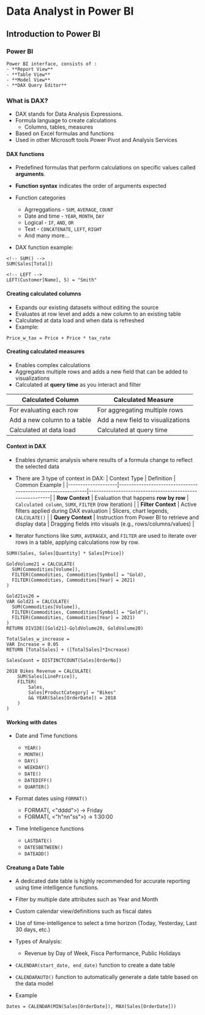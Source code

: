 # Data Analyst in Power BI

## Introduction to Power BI

### Power BI

```
Power BI interface, consists of :
- **Report View**
- **Table View**
- **Model View**
- **DAX Query Editor**
```

### What is DAX?

- DAX stands for Data Analysis Expressions.
- Formula language to create calculations
  - Columns, tables, measures
- Based on Excel formulas and functions
- Used in other Microsoft tools
  Power Pivot and Analysis Services

#### DAX functions

- Predefined formulas that perform calculations on specific values called **arguments**.
- **Function syntax** indicates the order of arguments expected
- Function categories

  - Agrreggations - `SUM`, `AVERAGE`, `COUNT`
  - Date and time - `YEAR`, `MONTH`, `DAY`
  - Logical - `IF`, `AND`, `OR`
  - Text - `CONCATENATE`, `LEFT`, `RIGHT`
  - And many more...

- DAX function example:

```dax
<!-- SUM() -->
SUM(Sales[Total])

<!-- LEFT -->
LEFT(Customer[Name], 5) = "Smith"
```

#### Creating calculated columns

- Expands our existing datasets without editing the source
- Evaluates at row level and adds a new column to an existing table
- Calculated at data load and when data is refreshed
- Example:

```dax
Price_w_tax = Price + Price * tax_rate
```

#### Creating calculated measures

- Enables complex calculations
- Aggregates multiple rows and adds a new field that can be added to visualizations
- Calculated at **query time** as you interact and filter

| Calculated Column           | Calculated Measure                |
| --------------------------- | --------------------------------- |
| For evaluating each row     | For aggregating multiple rows     |
| Add a new column to a table | Add a new field to visualizations |
| Calculated at data load     | Calculated at query time          |

#### Context in DAX

- Enables dynamic analysis where results of a formula change to reflect the selected data
- There are 3 type of context in DAX:
  | Context Type | Definition | Common Example |
  |--------------------|-------------------------------------------------------------|----------------------------------------------------------|
  | **Row Context** | Evaluation that happens **row by row** | `Calculated column`, `SUMX`, `FILTER` (row iteration) |
  | **Filter Context** | Active filters applied during DAX evaluation | Slicers, chart legends, `CALCULATE()` |
  | **Query Context** | Instruction from Power BI to retrieve and display data | Dragging fields into visuals (e.g., rows/columns/values) |

- Iterator functions like `SUMX`, `AVERAGEX`, and `FILTER` are used to iterate over rows in a table, applying calculations row by row.

```dax
SUMX(Sales, Sales[Quantity] * Sales[Price])
```

```dax
GoldVolume21 = CALCULATE(
  SUM(Commodities[Volume]),
  FILTER(Commodities, Commodities[Symbol] = "Gold),
  FILTER(Commodities, Commodities[Year] = 2021)
)
```

```dax
Gold21vs20 =
VAR Gold21 = CALCULATE(
  SUM(Commodities[Volume]),
  FILTER(Commodities, Commodities[Symbol] = "Gold"),
  FILTER(Commodities, Commodities[Year] = 2021)
)
RETURN DIVIDE([Gold21]-GoldVolume20, GoldVolume20)
```

```dax
TotalSales_w_increase =
VAR Increase = 0.05
RETURN [TotalSales] + ([TotalSales]*Increase)
```

```dax
SalesCount = DISTINCTCOUNT(Sales[OrderNo])
```

```dax
2018 Bikes Revenue = CALCULATE(
    SUM(Sales[LinePrice]),
    FILTER(
        Sales,
        Sales[ProductCategory] = "Bikes"
        && YEAR(Sales[OrderDate]) = 2018
    )
)
```

#### Working with dates

- Date and Time functions

  - `YEAR()`
  - `MONTH()`
  - `DAY()`
  - `WEEKDAY()`
  - `DATE()`
  - `DATEDIFF()`
  - `QUARTER()`

- Format dates using `FORMAT()`

  - FORMAT(<date>, <"dddd">) -> Friday
  - FORMAT(<date>, <"h"nn"ss">) -> 1:30:00

- Time Intelligence functions

  - `LASTDATE()`
  - `DATESBETWEEN()`
  - `DATEADD()`

#### Creatung a Date Table

- A dedicated date table is highly recommended for accurate reporting using time intelligence functions.
- Filter by multiple date attributes such as Year and Month
- Custom calendar view/definitions such as fiscal dates
- Use of time-intelligence to select a time horizon (Today, Yesterday, Last 30 days, etc.)
- Types of Analysis:
  - Revenue by Day of Week, Fisca Performance, Public Holidays
- `CALENDAR(start_date, end_date)` function to create a date table
- `CALENDARAUTO()` function to automatically generate a date table based on the data model

- Example

```dax
Dates = CALENDAR(MIN(Sales[OrderDate]), MAX(Sales[OrderDate]))
```
